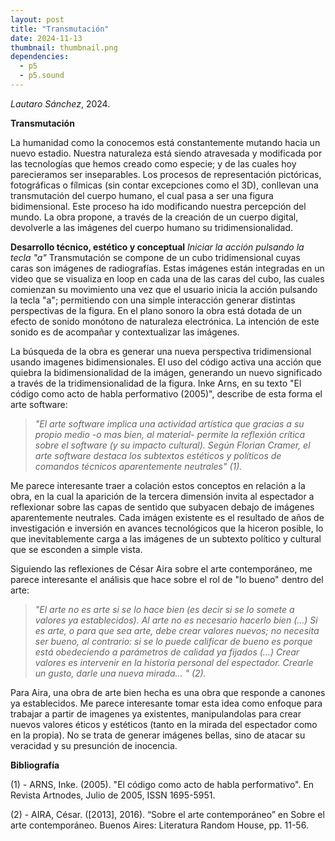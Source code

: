 ```yaml
---
layout: post
title: "Transmutación"
date: 2024-11-13
thumbnail: thumbnail.png
dependencies:
  - p5
  - p5.sound
---
```


<div id="div-sketch">
  <script type="text/javascript" src="sketch.js"></script>
</div>

_Lautaro Sánchez_, 2024.

**Transmutación**

La humanidad como la conocemos está constantemente mutando hacia un nuevo estadio. Nuestra naturaleza está siendo atravesada y modificada por las tecnologías que hemos creado como especie; y de las cuales hoy parecieramos ser inseparables.  Los procesos de representación pictóricas, fotográficas o fílmicas (sin contar excepciones como el 3D), conllevan una transmutación del cuerpo humano, el cual pasa a ser una figura bidimensional. Este proceso ha ido modificando nuestra percepción del mundo. La obra propone, a través de la creación de un cuerpo digital, devolverle a las imágenes del cuerpo humano su tridimensionalidad. 

**Desarrollo técnico, estético y conceptual**
_Iniciar la acción pulsando la tecla "a"_
Transmutación se compone de un cubo tridimensional cuyas caras son imágenes de radiografías. Estas imágenes están integradas en un video que se visualiza en loop en cada una de las caras del cubo, las cuales comienzan su movimiento una vez que el usuario inicia la acción pulsando la tecla "a"; permitiendo con una simple interacción generar distintas perspectivas de la figura. En el plano sonoro la obra está dotada de un efecto de sonido monótono de naturaleza electrónica. La intención de este sonido es de acompañar y contextualizar las imágenes. 

La búsqueda de la obra es generar una nueva perspectiva tridimensional usando imagenes bidimensionales. El uso del código activa una acción que quiebra la bidimensionalidad de la imágen, generando un nuevo significado a través de la tridimensionalidad de la figura.  Inke Arns, en su texto "El código como acto de habla performativo (2005)", describe de esta forma el arte software: 

>_"El arte software implica una actividad artística que gracias a su propio medio -o mas bien, al material- permite la reflexión crítica sobre el software (y su impacto cultural). Según Florian Cramer, el arte software destaca los subtextos estéticos y políticos de comandos técnicos aparentemente neutrales" (1)._

 Me parece interesante traer a colación estos conceptos en relación a la obra, en la cual la aparición de la tercera dimensión invita al espectador a reflexionar sobre las capas de sentido que subyacen debajo de imágenes aparentemente neutrales. Cada imágen existente es el resultado de años de investigación e inversión en avances tecnológicos que la hiceron posible, lo que inevitablemente carga a las imágenes de un subtexto político y cultural que se esconden a simple vista. 

Siguiendo las reflexiones de César Aira sobre el arte contemporáneo, me parece interesante el análisis que hace sobre el rol de "lo bueno" dentro del arte: 

> _"El arte no es arte si se lo hace bien (es decir si se lo somete a valores ya establecidos). Al arte no es necesario hacerlo bien (...) Si es arte, o para que sea arte, debe crear valores nuevos; no necesita ser bueno, al contrario: si se lo puede calificar de bueno es porque está obedeciendo a parámetros de calidad ya fijados (...) Crear valores es intervenir en la historia personal del espectador. Crearle un gusto, darle una nueva mirada... " (2)._

Para Aira, una obra de arte bien hecha es una obra que responde a canones ya establecidos. Me parece interesante tomar esta idea como enfoque para trabajar a partir de imagenes ya existentes, manipulandolas para crear nuevos valores éticos y estéticos (tanto en la mirada del espectador como en la propia). No se trata de generar imágenes bellas, sino de atacar su veracidad y su presunción de inocencia.

**Bibliografía**

(1) - ARNS, Inke. (2005). "El código como acto de habla performativo". En Revista Artnodes, Julio de 2005, ISSN 1695-5951.

(2) - AIRA, César. ([2013], 2016). “Sobre el arte contemporáneo” en Sobre el arte contemporáneo. Buenos Aires: Literatura Random House, pp. 11-56.
